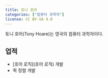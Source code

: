 ```yaml
---
title: 토니 호어
categories: ["컴퓨터 과학자"]
license: CC BY-SA 4.0
---
```


토니 호어(Tony Hoare)는 영국의 컴퓨터 과학자이다.

## 업적

* [호어 로직](호어 로직) 개발
* 퀵 정렬 개발
